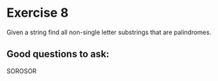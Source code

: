 # Exercise 8
Given a string find all non-single letter substrings that are palindromes.

## Good questions to ask:

SOROSOR